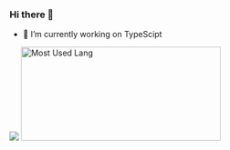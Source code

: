 ### Hi there 👋


- 🔭 I’m currently working on TypeScipt

<img src="https://github-readme-stats.vercel.app/api?username=G233&show_icons=true">
<img width="350px" height="165px" alt="Most Used Lang" src="https://github-readme-stats.vercel.app/api/top-langs/?username=G233&layout=compact"/>


